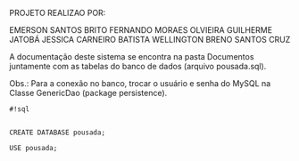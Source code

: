 PROJETO REALIZAO POR:

EMERSON SANTOS BRITO
FERNANDO MORAES OLVIEIRA
GUILHERME JATOBÁ
JESSICA CARNEIRO BATISTA
WELLINGTON BRENO SANTOS CRUZ

A documentação deste sistema se encontra na pasta Documentos juntamente com 
as tabelas do banco de dados (arquivo pousada.sql).

Obs.: Para a conexão no banco, trocar o usuário e senha do MySQL 
na Classe GenericDao (package persistence).



```
#!sql


CREATE DATABASE pousada;

USE pousada;



```